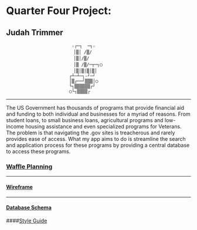 # Quarter Four Project:
## Judah Trimmer

                             ☆┌─┐  ─┐☆
                            　│▒│ /▒/
                            　│▒│/▒/
                            　│▒ /▒/─┬─┐◯
                            　│▒│▒|▒│▒│
                            ┌┴─┴─┐-┘─┘
                            │▒┌──┘▒▒▒│◯
                            └┐▒▒▒▒▒▒┌┘
                            ◯└┐▒▒▒▒┌

----

The US Government has thousands of programs that provide financial aid and funding to both individual and businesses for a myriad of reasons. From student loans, to small business loans, agricultural programs and low-income housing assistance and even specialized programs for Veterans. The problem is that navigating the .gov sites is treacherous and rarely provides ease of access. What my app aims to do is streamline the search and application process for these programs by providing a central database to access these programs. 

### [Waffle Planning](https://waffle.io/judeboy/Quarter4Project)

----

#### [Wireframe](https://drive.google.com/file/d/1_btAfy9Y6GbAKsERwse4BCJktpJ8rDvc/view?usp=sharing)

----

#### [Database Schema](https://drive.google.com/file/d/1t4-Fj1KydeVM7SmKZxBybvEBQdXEWLld/view?usp=sharing)

####[Style Guide](https://buffer.com/style-guide)
